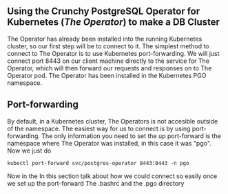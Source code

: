 ## Using the Crunchy PostgreSQL Operator for Kubernetes (_The Operator_) to make a DB Cluster

The Operator has already been installed into the running Kubernetes cluster, so our first step will be to connect to it. The simplest method to connect to The Operator is to use Kubernetes port-forwarding. We will just connect port 8443 on our client machine directly to the service for The Operator, which will then forward our requests and responses on to The Operator pod. The Operator has been installed in the Kubernetes PGO namespace. 

## Port-forwarding 

By default, in a Kubernetes cluster, The Operators is not accesible outside of the namespace. The easiest way for us to connect is by using port-forwarding. The only information you need to set the up port-forward is the namespace where The Operator was installed, in this case it was "pgo". Now we just do

```
kubectl port-forward svc/postgres-operator 8443:8443 -n pgo
```

Now in the 
In this section talk about how we could connect so easily once we set up the port-forward
The .bashrc and the .pgo directory

```

```